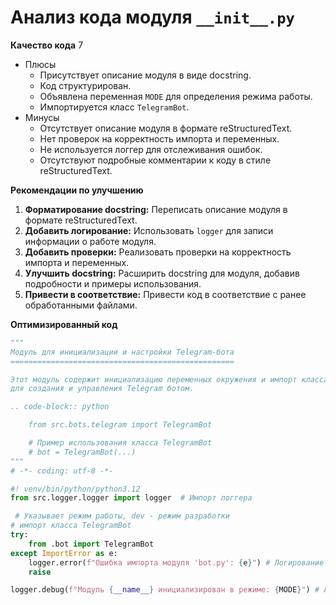 # Анализ кода модуля `__init__.py`

**Качество кода**
7
-  Плюсы
    - Присутствует описание модуля в виде docstring.
    - Код структурирован.
    - Объявлена переменная `MODE` для определения режима работы.
    - Импортируется класс `TelegramBot`.
-  Минусы
    -  Отсутствует описание модуля в формате reStructuredText.
    -  Нет проверок на корректность импорта и переменных.
    -  Не используется логгер для отслеживания ошибок.
    -  Отсутствуют подробные комментарии к коду в стиле reStructuredText.

**Рекомендации по улучшению**

1.  **Форматирование docstring:** Переписать описание модуля в формате reStructuredText.
2.  **Добавить логирование:** Использовать `logger` для записи информации о работе модуля.
3.  **Добавить проверки:** Реализовать проверки на корректность импорта и переменных.
4. **Улучшить docstring:** Расширить docstring для модуля, добавив подробности и примеры использования.
5.  **Привести в соответствие:**  Привести код в соответствие с ранее обработанными файлами.

**Оптимизированный код**

```python
"""
Модуль для инициализации и настройки Telegram-бота
==================================================

Этот модуль содержит инициализацию переменных окружения и импорт класса :class:`TelegramBot`
для создания и управления Telegram ботом.

.. code-block:: python

    from src.bots.telegram import TelegramBot

    # Пример использования класса TelegramBot
    # bot = TelegramBot(...)
"""
# -*- coding: utf-8 -*-

#! venv/bin/python/python3.12
from src.logger.logger import logger  # Импорт логгера

 # Указывает режим работы, dev - режим разработки
# импорт класса TelegramBot
try:
    from .bot import TelegramBot
except ImportError as e:
    logger.error(f"Ошибка импорта модуля 'bot.py': {e}") # Логирование ошибки импорта
    raise

logger.debug(f"Модуль {__name__} инициализирован в режиме: {MODE}") # Логирование информации об инициализации
```